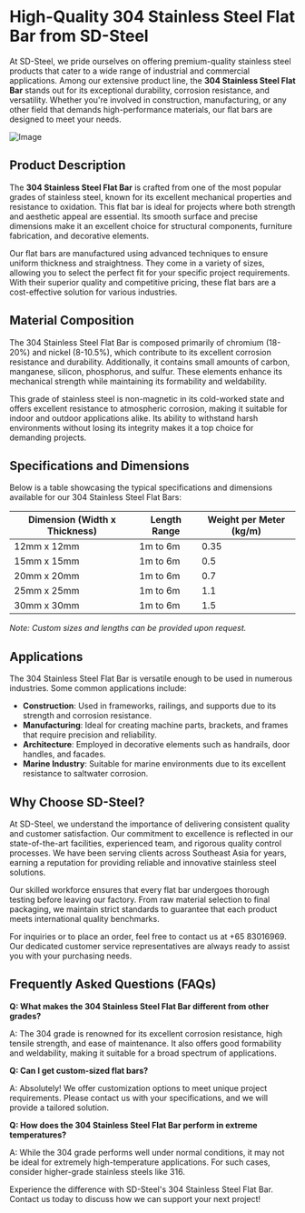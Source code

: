 # High-Quality 304 Stainless Steel Flat Bar from SD-Steel

At SD-Steel, we pride ourselves on offering premium-quality stainless steel products that cater to a wide range of industrial and commercial applications. Among our extensive product line, the **304 Stainless Steel Flat Bar** stands out for its exceptional durability, corrosion resistance, and versatility. Whether you're involved in construction, manufacturing, or any other field that demands high-performance materials, our flat bars are designed to meet your needs.

![Image](https://github.com/user-attachments/assets/2567258e-e124-4816-932d-1809bd27ef0b)

## Product Description

The **304 Stainless Steel Flat Bar** is crafted from one of the most popular grades of stainless steel, known for its excellent mechanical properties and resistance to oxidation. This flat bar is ideal for projects where both strength and aesthetic appeal are essential. Its smooth surface and precise dimensions make it an excellent choice for structural components, furniture fabrication, and decorative elements.

Our flat bars are manufactured using advanced techniques to ensure uniform thickness and straightness. They come in a variety of sizes, allowing you to select the perfect fit for your specific project requirements. With their superior quality and competitive pricing, these flat bars are a cost-effective solution for various industries.

## Material Composition

The 304 Stainless Steel Flat Bar is composed primarily of chromium (18-20%) and nickel (8-10.5%), which contribute to its excellent corrosion resistance and durability. Additionally, it contains small amounts of carbon, manganese, silicon, phosphorus, and sulfur. These elements enhance its mechanical strength while maintaining its formability and weldability.

This grade of stainless steel is non-magnetic in its cold-worked state and offers excellent resistance to atmospheric corrosion, making it suitable for indoor and outdoor applications alike. Its ability to withstand harsh environments without losing its integrity makes it a top choice for demanding projects.

## Specifications and Dimensions

Below is a table showcasing the typical specifications and dimensions available for our 304 Stainless Steel Flat Bars:

| Dimension (Width x Thickness) | Length Range       | Weight per Meter (kg/m) |
|-------------------------------|--------------------|-------------------------|
| 12mm x 12mm                   | 1m to 6m           | 0.35                    |
| 15mm x 15mm                   | 1m to 6m           | 0.5                     |
| 20mm x 20mm                   | 1m to 6m           | 0.7                      |
| 25mm x 25mm                   | 1m to 6m           | 1.1                      |
| 30mm x 30mm                   | 1m to 6m           | 1.5                      |

*Note: Custom sizes and lengths can be provided upon request.*

## Applications

The 304 Stainless Steel Flat Bar is versatile enough to be used in numerous industries. Some common applications include:

- **Construction**: Used in frameworks, railings, and supports due to its strength and corrosion resistance.
- **Manufacturing**: Ideal for creating machine parts, brackets, and frames that require precision and reliability.
- **Architecture**: Employed in decorative elements such as handrails, door handles, and facades.
- **Marine Industry**: Suitable for marine environments due to its excellent resistance to saltwater corrosion.

## Why Choose SD-Steel?

At SD-Steel, we understand the importance of delivering consistent quality and customer satisfaction. Our commitment to excellence is reflected in our state-of-the-art facilities, experienced team, and rigorous quality control processes. We have been serving clients across Southeast Asia for years, earning a reputation for providing reliable and innovative stainless steel solutions.

Our skilled workforce ensures that every flat bar undergoes thorough testing before leaving our factory. From raw material selection to final packaging, we maintain strict standards to guarantee that each product meets international quality benchmarks.

For inquiries or to place an order, feel free to contact us at +65 83016969. Our dedicated customer service representatives are always ready to assist you with your purchasing needs.

## Frequently Asked Questions (FAQs)

**Q: What makes the 304 Stainless Steel Flat Bar different from other grades?**

A: The 304 grade is renowned for its excellent corrosion resistance, high tensile strength, and ease of maintenance. It also offers good formability and weldability, making it suitable for a broad spectrum of applications.

**Q: Can I get custom-sized flat bars?**

A: Absolutely! We offer customization options to meet unique project requirements. Please contact us with your specifications, and we will provide a tailored solution.

**Q: How does the 304 Stainless Steel Flat Bar perform in extreme temperatures?**

A: While the 304 grade performs well under normal conditions, it may not be ideal for extremely high-temperature applications. For such cases, consider higher-grade stainless steels like 316.

Experience the difference with SD-Steel's 304 Stainless Steel Flat Bar. Contact us today to discuss how we can support your next project!